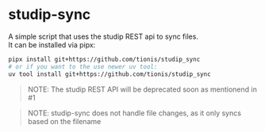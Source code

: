 # studip-sync

A simple script that uses the studip REST api to sync files.  
It can be installed via pipx:

```bash
pipx install git+https://github.com/tionis/studip_sync
# or if you want to the use newer uv tool:
uv tool install git+https://github.com/tionis/studip_sync

```

> NOTE: The studip REST API will be deprecated soon as mentionend in #1

> NOTE: studip-sync does not handle file changes, as it only syncs based on the filename
